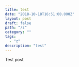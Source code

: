 ```yaml
---
title: test
date: "2018-10-18T16:51:00.000Z"
layout: post
draft: false
path: "/z"
category: ""
tags:
  - "z"
description: "test"
---
```

Test post